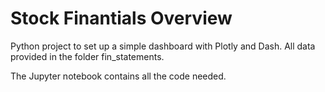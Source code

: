#  Stock Finantials Overview

Python project to set up a simple dashboard with Plotly and Dash.
All data provided in the folder fin_statements.

The Jupyter notebook contains all the code needed.
